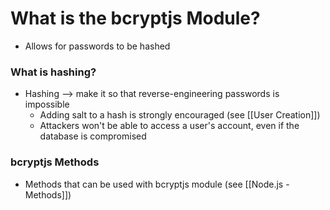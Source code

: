 # What is the bcryptjs Module?
* Allows for passwords to be hashed
### What is hashing?
* Hashing --> make it so that reverse-engineering passwords is impossible
	* Adding salt to a hash is strongly encouraged (see [[User Creation]])
	* Attackers won't be able to access a user's account, even if the database is compromised
### bcryptjs Methods
* Methods that can be used with bcryptjs module (see [[Node.js - Methods]])
